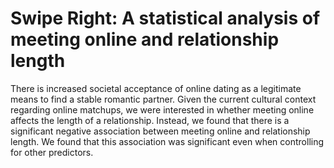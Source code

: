 # Swipe Right: A statistical analysis of meeting online and relationship length
There is increased societal acceptance of online dating as a legitimate means to find a stable romantic partner. Given the current cultural context regarding online matchups, we were interested in whether meeting online affects the length of a relationship. 
Instead, we found that there is a significant negative association between meeting online and relationship length. We found that this association was significant even when controlling for other predictors. 

